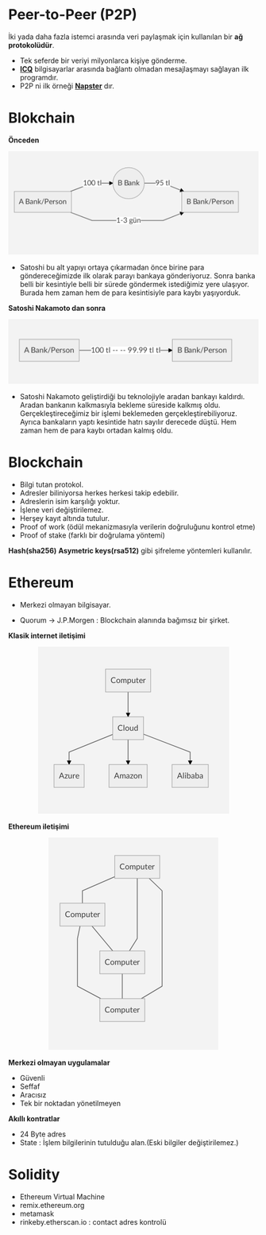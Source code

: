 # Peer-to-Peer (P2P) 

İki yada daha fazla istemci arasında veri paylaşmak için kullanılan bir **ağ protokolüdür**.

- Tek seferde bir veriyi milyonlarca kişiye gönderme.
- **[ICQ](https://icq.com/)** bilgisayarlar arasında bağlantı olmadan mesajlaşmayı sağlayan ilk programdır.
- P2P ni ilk örneği **[Napster](https://us.napster.com/)** dır.

# Blokchain

**Önceden**
<p align="center">
  <img id="awesome" src="images/bank.png" alt="Logo AAV">
</p>

- Satoshi bu alt yapıyı ortaya çıkarmadan önce birine para göndereceğimizde ilk olarak parayı bankaya gönderiyoruz. Sonra banka belli bir kesintiyle belli bir sürede göndermek istediğimiz yere ulaşıyor. Burada hem zaman hem de para kesintisiyle para kaybı yaşıyorduk.

**Satoshi Nakamoto dan sonra**

<p align="center">
  <img id="awesome" src="images/satoshi.png" alt="Logo AAV">
</p>


- Satoshi Nakamoto geliştirdiği bu teknolojiyle aradan bankayı kaldırdı. Aradan bankanın kalkmasıyla bekleme süreside kalkmış oldu. Gerçekleştireceğimiz bir işlemi beklemeden gerçekleştirebiliyoruz. Ayrıca bankaların yaptı kesintide hatrı sayılır derecede düştü. Hem zaman hem de para kaybı ortadan kalmış oldu.

# Blockchain 

- Bilgi tutan protokol.
- Adresler biliniyorsa herkes herkesi takip edebilir.
- Adreslerin isim karşılığı yoktur.
- İşlene veri değiştirilemez.
- Herşey kayıt altında tutulur.
- Proof of work (ödül mekanizmasıyla verilerin doğruluğunu kontrol etme)
- Proof of stake (farklı bir doğrulama yöntemi)

**Hash(sha256)** **Asymetric keys(rsa512)** gibi şifreleme yöntemleri kullanılır.

# Ethereum

- Merkezi olmayan bilgisayar.

- Quorum -> J.P.Morgen : Blockchain alanında bağımsız bir şirket.

**Klasik internet iletişimi**
<p align="center">
  <img id="awesome" src="images/klasik.png" alt="Logo AAV">
</p>


**Ethereum iletişimi**
<p align="center">
  <img id="awesome" src="images/ethereum.png" alt="Logo AAV">
</p>


**Merkezi olmayan uygulamalar**
- Güvenli
- Seffaf
- Aracısız
- Tek bir noktadan yönetilmeyen

**Akıllı kontratlar**

- 24 Byte adres
- State : İşlem bilgilerinin tutulduğu alan.(Eski bilgiler değiştirilemez.)

# Solidity

- Ethereum Virtual Machine
- remix.ethereum.org
- metamask
- rinkeby.etherscan.io : contact adres kontrolü
